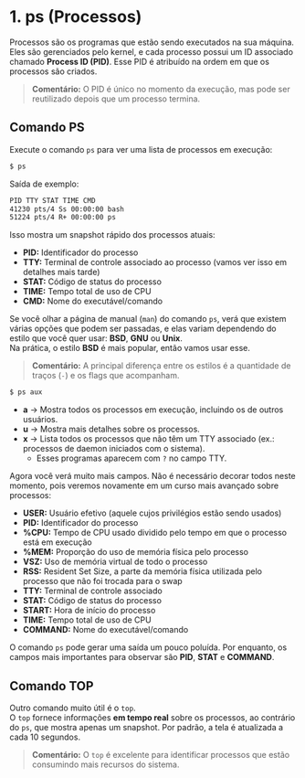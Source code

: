 # 1. ps (Processos)

Processos são os programas que estão sendo executados na sua máquina. Eles são gerenciados pelo kernel, e cada processo possui um ID associado chamado **Process ID (PID)**. Esse PID é atribuído na ordem em que os processos são criados.

> **Comentário:** O PID é único no momento da execução, mas pode ser reutilizado depois que um processo termina.

## Comando PS
Execute o comando `ps` para ver uma lista de processos em execução:

```bash
$ ps
```
Saída de exemplo:
```bash
PID TTY STAT TIME CMD
41230 pts/4 Ss 00:00:00 bash
51224 pts/4 R+ 00:00:00 ps
```
Isso mostra um snapshot rápido dos processos atuais:

- **PID:** Identificador do processo  
- **TTY:** Terminal de controle associado ao processo (vamos ver isso em detalhes mais tarde)  
- **STAT:** Código de status do processo  
- **TIME:** Tempo total de uso de CPU  
- **CMD:** Nome do executável/comando  

Se você olhar a página de manual (`man`) do comando `ps`, verá que existem várias opções que podem ser passadas, e elas variam dependendo do estilo que você quer usar: **BSD**, **GNU** ou **Unix**.  
Na prática, o estilo **BSD** é mais popular, então vamos usar esse.

> **Comentário:** A principal diferença entre os estilos é a quantidade de traços (`-`) e os flags que acompanham.

```bash
$ ps aux
```
- **a** → Mostra todos os processos em execução, incluindo os de outros usuários.  
- **u** → Mostra mais detalhes sobre os processos.  
- **x** → Lista todos os processos que não têm um TTY associado (ex.: processos de daemon iniciados com o sistema).  
  - Esses programas aparecem com `?` no campo TTY.  

Agora você verá muito mais campos. Não é necessário decorar todos neste momento, pois veremos novamente em um curso mais avançado sobre processos:

- **USER:** Usuário efetivo (aquele cujos privilégios estão sendo usados)  
- **PID:** Identificador do processo  
- **%CPU:** Tempo de CPU usado dividido pelo tempo em que o processo está em execução  
- **%MEM:** Proporção do uso de memória física pelo processo  
- **VSZ:** Uso de memória virtual de todo o processo  
- **RSS:** Resident Set Size, a parte da memória física utilizada pelo processo que não foi trocada para o swap  
- **TTY:** Terminal de controle associado  
- **STAT:** Código de status do processo  
- **START:** Hora de início do processo  
- **TIME:** Tempo total de uso de CPU  
- **COMMAND:** Nome do executável/comando  

O comando `ps` pode gerar uma saída um pouco poluída. Por enquanto, os campos mais importantes para observar são **PID**, **STAT** e **COMMAND**.

## Comando TOP
Outro comando muito útil é o `top`.  
O `top` fornece informações **em tempo real** sobre os processos, ao contrário do `ps`, que mostra apenas um snapshot. Por padrão, a tela é atualizada a cada 10 segundos.

> **Comentário:** O `top` é excelente para identificar processos que estão consumindo mais recursos do sistema.

